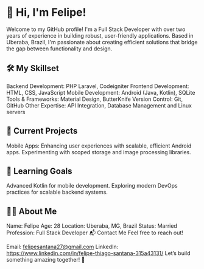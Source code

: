 
# 👋 Hi, I'm Felipe!
Welcome to my GitHub profile! I'm a Full Stack Developer with over two years of experience in building robust, user-friendly applications. Based in Uberaba, Brazil, I'm passionate about creating efficient solutions that bridge the gap between functionality and design.

## 🛠️ My Skillset
Backend Development: PHP Laravel, Codeigniter
Frontend Development: HTML, CSS, JavaScript
Mobile Development: Android (Java, Kotlin), SQLite
Tools & Frameworks: Material Design, ButterKnife
Version Control: Git, GitHub
Other Expertise: API Integration, Database Management and Linux servers
## 🚀 Current Projects
Mobile Apps:
Enhancing user experiences with scalable, efficient Android apps.
Experimenting with scoped storage and image processing libraries.
## 🌱 Learning Goals
Advanced Kotlin for mobile development.
Exploring modern DevOps practices for scalable backend systems.
## 👨‍💻 About Me
Name: Felipe
Age: 28
Location: Uberaba, MG, Brazil
Status: Married
Profession: Full Stack Developer
📬 Contact Me
Feel free to reach out!

Email: felipesantana27@gmail.com
LinkedIn: https://www.linkedin.com/in/felipe-thiago-santana-315a43131/
Let’s build something amazing together! 🚀

